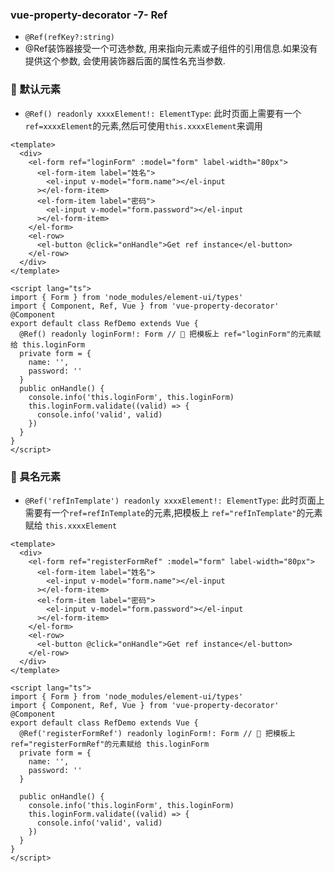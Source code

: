 ### vue-property-decorator -7- Ref
- `@Ref(refKey?:string)`
- @Ref装饰器接受一个可选参数, 用来指向元素或子组件的引用信息.如果没有提供这个参数, 会使用装饰器后面的属性名充当参数.


### 💛 默认元素
- `@Ref() readonly xxxxElement!: ElementType`: 此时页面上需要有一个`ref=xxxxElement`的元素,然后可使用`this.xxxxElement`来调用
```vue
<template>
  <div>
    <el-form ref="loginForm" :model="form" label-width="80px">
      <el-form-item label="姓名">
        <el-input v-model="form.name"></el-input
      ></el-form-item>
      <el-form-item label="密码">
        <el-input v-model="form.password"></el-input
      ></el-form-item>
    </el-form>
    <el-row>
      <el-button @click="onHandle">Get ref instance</el-button>
    </el-row>
  </div>
</template>

<script lang="ts">
import { Form } from 'node_modules/element-ui/types'
import { Component, Ref, Vue } from 'vue-property-decorator'
@Component
export default class RefDemo extends Vue {
  @Ref() readonly loginForm!: Form // 🎃 把模板上 ref="loginForm"的元素赋给 this.loginForm
  private form = {
    name: '',
    password: ''
  }
  public onHandle() {
    console.info('this.loginForm', this.loginForm)
    this.loginForm.validate((valid) => {
      console.info('valid', valid)
    })
  }
}
</script>
```


### 💛 具名元素
- `@Ref('refInTemplate') readonly xxxxElement!: ElementType`: 此时页面上需要有一个`ref=refInTemplate`的元素,把模板上 `ref="refInTemplate"`的元素赋给 `this.xxxxElement`
```vue
<template>
  <div>
    <el-form ref="registerFormRef" :model="form" label-width="80px">
      <el-form-item label="姓名">
        <el-input v-model="form.name"></el-input
      ></el-form-item>
      <el-form-item label="密码">
        <el-input v-model="form.password"></el-input
      ></el-form-item>
    </el-form>
    <el-row>
      <el-button @click="onHandle">Get ref instance</el-button>
    </el-row>
  </div>
</template>

<script lang="ts">
import { Form } from 'node_modules/element-ui/types'
import { Component, Ref, Vue } from 'vue-property-decorator'
@Component
export default class RefDemo extends Vue {
  @Ref('registerFormRef') readonly loginForm!: Form // 🎃 把模板上 ref="registerFormRef"的元素赋给 this.loginForm
  private form = {
    name: '',
    password: ''
  }

  public onHandle() {
    console.info('this.loginForm', this.loginForm)
    this.loginForm.validate((valid) => {
      console.info('valid', valid)
    })
  }
}
</script>
```